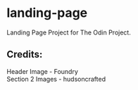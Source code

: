 # landing-page

Landing Page Project for The Odin Project.

## Credits:

Header Image - Foundry  
Section 2 Images - hudsoncrafted
